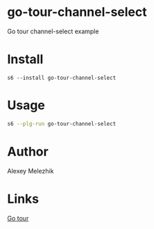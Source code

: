 # go-tour-channel-select

Go tour channel-select example

# Install

    s6 --install go-tour-channel-select

# Usage

```bash
s6 --plg-run go-tour-channel-select
```

# Author

Alexey Melezhik

# Links

[Go tour](https://go.dev/tour)

